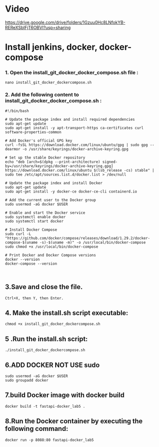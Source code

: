 # Video
https://drive.google.com/drive/folders/1Gzuu0Hc8LNfokYB-REReXSbIFjT6OBVI?usp=sharing

# Install jenkins, docker, docker-compose

### 1. Open the install_git_docker_docker_compose.sh file :

```
nano install_git_docker_dockercompose.sh
```

### 2. Add the following content to install_git_docker_docker_compose.sh :

```
#!/bin/bash

# Update the package index and install required dependencies
sudo apt-get update
sudo apt-get install -y apt-transport-https ca-certificates curl software-properties-common

# Add Docker's official GPG key
curl -fsSL https://download.docker.com/linux/ubuntu/gpg | sudo gpg --dearmor -o /usr/share/keyrings/docker-archive-keyring.gpg

# Set up the stable Docker repository
echo "deb [arch=$(dpkg --print-architecture) signed-by=/usr/share/keyrings/docker-archive-keyring.gpg] https://download.docker.com/linux/ubuntu $(lsb_release -cs) stable" | sudo tee /etc/apt/sources.list.d/docker.list > /dev/null

# Update the package index and install Docker
sudo apt-get update
sudo apt-get install -y docker-ce docker-ce-cli containerd.io

# Add the current user to the Docker group
sudo usermod -aG docker $USER

# Enable and start the Docker service
sudo systemctl enable docker
sudo systemctl start docker

# Install Docker Compose
sudo curl -L "https://github.com/docker/compose/releases/download/1.29.2/docker-compose-$(uname -s)-$(uname -m)" -o /usr/local/bin/docker-compose
sudo chmod +x /usr/local/bin/docker-compose

# Print Docker and Docker Compose versions
docker --version
docker-compose --version



```



## 3.Save and close the file.
```
Ctrl+X, then Y, then Enter.
```

 
## 4. Make the install.sh script executable:
```
chmod +x install_git_docker_dockercompose.sh
```



## 5 .Run the install.sh script:

```
./install_git_docker_dockercompose.sh

```

## 6.ADD DOCKER NOT USE sudo
 
 ```
sudo usermod -aG docker $USER
sudo groupadd docker
```

## 7.build Docker image with docker build
 
 ```
docker build -t fastapi-docker_lab5 .
```

## 8.Run the Docker container by executing the following command:
 
 ```
docker run -p 8088:80 fastapi-docker_lab5 
```

